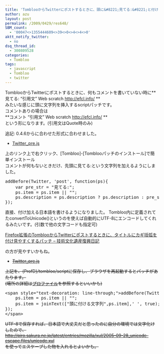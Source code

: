 ```yaml
---
title: 'TomblooからTwitterにポストするときに、頭に&#8221;見てる:&#8221;と付けるパッチ'
author: azu
layout: post
permalink: /2009/0429/res648/
SBM_count:
  - '00047<>1355444609<>39<>0<>4<>4<>0'
aktt_notify_twitter:
  - no
dsq_thread_id:
  - 300809528
categories:
  - Tombloo
tags:
  - javascript
  - Tombloo
  - twitter
---
```

TomblooからTwitterにポストするときに、何もコメントを書いていない時に**  
見てる: &#8220;引用文&#8221; Web scratch http://efcl.info/ **  
みたいな感じに頭に文字列を挿入するscriptパッチです。  
コメントありの場合は  
**コメント &#8220;引用文&#8221; Web scratch http://efcl.info/ **  
という形になります。(引用文はQuote時のみ)

追記: 0.4.6からに合わせた形式に合わせました。

*   [Twitter_pre.js][1]

上のリンク上で右クリック、[Tombloo]-[Tomblooパッチのインストール]で簡単インストール  
コメントが何もないときだけ、先頭に見てる:という文字列を加えるようにしました。

<pre>addBefore(Twitter, 'post', function(ps){
	var pre_str = "見てる:";
	ps.item = ps.item || "";
	ps.description = ps.description ? ps.description : pre_str.convertToUnicode();
});
</pre>

直接、付け加える日本語を書けるようになりました。 Tombloo内に定義されてたconvertToUnicode()というのを使えば自動的にUTF-8にエンコードしてくれるみたいです。(引数で他の文字コードも指定可)

[Firefox拡張のTomblooからTwitterにポストするときに、タイトルにカギ括弧を付け見やすくするパッチ &#8211; 技術文化遺産復興日記][2]

の方が見やすいかもね。

*   <span style="text-decoration: line-through;"><a href="http://gist.github.com/raw/103731/112c6111098afd69482c1e5c2b12a396d56bb516/Twitter_pre.js">Twitter_pre.js</a></span>

<span style="text-decoration: line-through;">上記を、{ProfD}/<span class="highlight"><span class="ColorResultsClass">tombloo</span></span>/<span class="keyword">script</span>に保存し、<span class="keyword">ブラウザ</span>を<span class="keyword">再起動</span>すると<span class="keyword"><span class="highlight"><span class="ColorResultsClass">パッチ</span></span></span>があたります。<br /> (場所の詳細は<a href="http://support.mozilla.com/ja/kb/%E3%83%97%E3%83%AD%E3%83%95%E3%82%A1%E3%82%A4%E3%83%AB">プロファイル</a>を参照するといいかも)</span>

<pre class="brush:javascript;">&#60;span style="text-decoration: line-through;"&#62;addBefore(Twitter, 'post', function(ps){
	ps.item = ps.item || "";
	ps.item = joinText(&#91;"頭に付ける文字列",ps.item&#93;,' ', true);
});
&#60;/span&#62;</pre>

<span style="text-decoration: line-through;">UTF-8で保存すれば、日本語で大丈夫だと思ったのに自分の環境では文字化けしたので、<br /> <a href="http://piro.sakura.ne.jp/latest/entries/mozilla/xul/2005-09-28_unicode-escape.files/unicode.xul">http://piro.sakura.ne.jp/latest/entries/mozilla/xul/2005-09-28_unicode-escape.files/unicode.xul</a><br /> を使ってエスケープした物を入れるとよいかも。</span>

 [1]: http://gist.github.com/raw/159168/019bb4dc7032d2eb53309ee65a81878ade41ba86/Twitter_pre.js
 [2]: http://d.hatena.ne.jp/toby/20100220/quoted_title_of_tombloo_patch_for_posting_twitter
